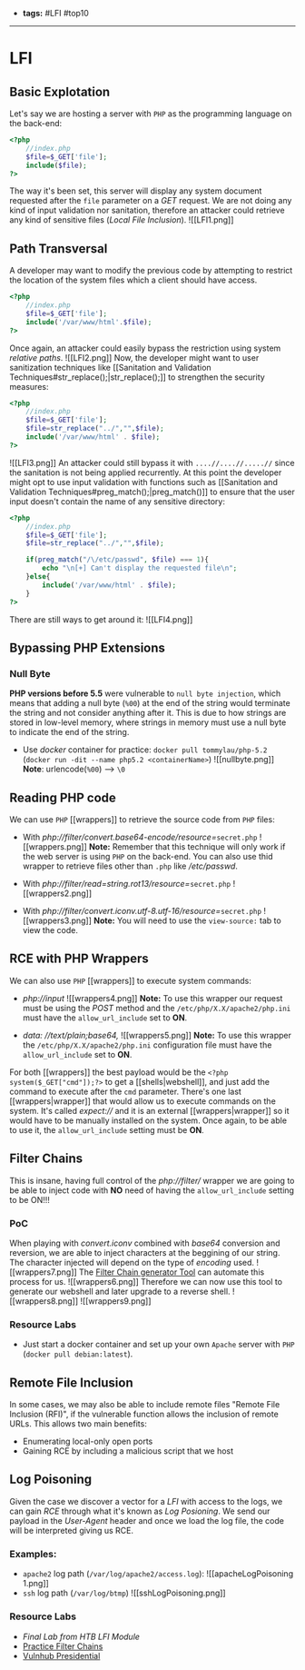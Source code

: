 - **tags:** #LFI #top10 
----------------------
# LFI
## Basic Explotation
Let's say we are hosting a server with `PHP` as the programming language on the back-end:
```php
<?php
	//index.php
	$file=$_GET['file'];
	include($file);
?>
```
The way it's been set, this server will display any system document requested after the `file` parameter on a *GET* request. We are not doing any kind of input validation nor sanitation, therefore an attacker could retrieve any kind of sensitive files (*Local File Inclusion*).
![[LFI1.png]]
## Path Transversal
A developer may want to modify the previous code by attempting to restrict the location of the system files which a client should have access.
```php
<?php
	//index.php
	$file=$_GET['file'];
	include('/var/www/html'.$file);
?>
```
Once again, an attacker could easily bypass the restriction using system *relative paths*.
![[LFI2.png]]
Now, the developer might want to user sanitization techniques like [[Sanitation and Validation Techniques#str_replace();|str_replace();]]  to strengthen the security measures:
```php
<?php
	//index.php
	$file=$_GET['file'];
	$file=str_replace("../","",$file);
	include('/var/www/html' . $file);
?>
```
![[LFI3.png]]
An attacker could still bypass it with `....//....//.....//` since the sanitation is not being applied recurrently. At this point the developer might opt to use input validation with functions such as [[Sanitation and Validation Techniques#preg_match();|preg_match()]] to ensure that the user input doesn't contain the name of any sensitive directory:
```php
<?php
	//index.php
	$file=$_GET['file'];
	$file=str_replace("../","",$file);

	if(preg_match("/\/etc/passwd", $file) === 1){
		echo "\n[+] Can't display the requested file\n";
	}else{
		include('/var/www/html' . $file);
	}
?>
```
There are still ways to get around it:
![[LFI4.png]]
## Bypassing PHP Extensions
### Null Byte
**PHP versions before 5.5** were vulnerable to `null byte injection`, which means that adding a null byte (`%00`) at the end of the string would terminate the string and not consider anything after it. This is due to how strings are stored in low-level memory, where strings in memory must use a null byte to indicate the end of the string.
- Use *docker* container for practice:  `docker pull tommylau/php-5.2` (`docker run -dit --name php5.2 <containerName>`)
![[nullbyte.png]]
**Note**: urlencode(`%00`) --> `\0`
## Reading PHP code
We can use `PHP` [[wrappers]] to retrieve the source code from `PHP` files:
- With *php://filter/convert.base64-encode/resource=*`secret.php` 
![[wrappers.png]]
**Note:** Remember that this technique will only work if the web server is using `PHP` on the back-end. You can also use thid wrapper to retrieve files other than `.php`  like */etc/passwd*.

- With *php://filter/read=string.rot13/resource=*`secret.php`
![[wrappers2.png]]
- With *php://filter/convert.iconv.utf-8.utf-16/resource=*`secret.php`
![[wrappers3.png]]
**Note:** You will need to use the `view-source:` tab to view the code.
## RCE with PHP Wrappers
We can also use `PHP` [[wrappers]] to execute system commands:
- *php://input*
![[wrappers4.png]]
**Note:** To use this wrapper our request must be using the *POST* method and the `/etc/php/X.X/apache2/php.ini` must have the `allow_url_include` set to **ON**.

- *data: //text/plain;base64,*
![[wrappers5.png]]
**Note:** To use this wrapper the `/etc/php/X.X/apache2/php.ini` configuration file must have the `allow_url_include` set to **ON**.

For both [[wrappers]] the best payload would be the `<?php system($_GET["cmd"]);?>` to get a [[shells|webshell]], and just add the command to execute after the `cmd` parameter.
There's one last [[wrappers|wrapper]] that would allow us to execute commands on the system. It's called *expect://* and it is an external [[wrappers|wrapper]] so it would have to be manually installed on the system. Once again, to be able to use it, the `allow_url_include` setting must be **ON**. 
## Filter Chains
This is insane, having full control of the *php://filter/* wrapper we are going to be able to inject code with **NO** need of having the `allow_url_include` setting to be ON!!!
### PoC
When playing with *convert.iconv* combined with *base64* conversion and reversion, we are able to inject characters at the beggining of our string. The character injected will depend on the type of *encoding* used.
![[wrappers7.png]]
The [Filter Chain generator Tool](https://github.com/synacktiv/php_filter_chain_generator) can automate this process for us.
![[wrappers6.png]]
Therefore we can now use this tool to generate our webshell and later upgrade to a reverse shell.
![[wrappers8.png]]
![[wrappers9.png]]
### Resource Labs
- Just start a docker container and set up your own `Apache` server with `PHP` (`docker pull debian:latest`).
## Remote File Inclusion
In some cases, we may also be able to include remote files "Remote File Inclusion (RFI)", if the vulnerable function allows the inclusion of remote URLs. This allows two main benefits:
- Enumerating local-only open ports
- Gaining RCE by including a malicious script that we host
## Log Poisoning
Given the case we discover a vector for a *LFI* with access to the logs, we can gain *RCE* through what it's known as *Log Posioning*. We send our payload in the *User-Agent* header and once we load the log file, the code will be interpreted giving us RCE.
### Examples:
- `apache2` log path (`/var/log/apache2/access.log`):
![[apacheLogPoisoning 1.png]]
- `ssh` log path (`/var/log/btmp`)
![[sshLogPoisoning.png]]
### Resource Labs
- *Final Lab from HTB LFI Module*
- [Practice Filter Chains]([https://www.vulnhub.com/entry/pluck-1,178/](https://www.vulnhub.com/entry/pluck-1,178/))
- [Vulnhub Presidential](https://www.vulnhub.com/entry/presidential-1,500/)
